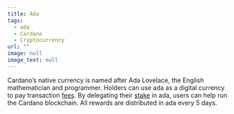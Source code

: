 ```yaml
---
title: Ada
tags:
  - ada
  - Cardano
  - Cryptocurrency
url: ""
image: null
image_text: null
---
```


Cardano’s native currency is named after Ada Lovelace, the English mathematician and programmer. Holders can use ada as a digital currency to pay transaction [fees](https://www.essentialcardano.io/glossary/fee). By delegating their [stake](https://www.essentialcardano.io/glossary/stake) in ada, users can help run the Cardano blockchain. All rewards are distributed in ada every 5 days.
